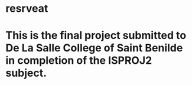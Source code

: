 # resrveat
# This is the final project submitted to De La Salle College of Saint Benilde in completion of the ISPROJ2 subject.
